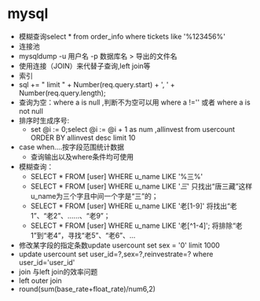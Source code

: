 mysql
======

* 模糊查询select * from order_info where tickets like '%123456%'
* 连接池
* mysqldump -u 用户名 -p 数据库名 > 导出的文件名 
* 使用连接（JOIN）来代替子查询,left join等
* 索引
* sql += " limit " + Number(req.query.start) + ', ' + Number(req.query.length);
* 查询为空：where a is null ,判断不为空可以用 where a !='' 或者 where a is not null
* 排序时生成序号:
    * set @i := 0;select @i := @i + 1 as num ,allinvest from usercount ORDER BY allinvest desc limit 10
* case when....按字段范围统计数据
    * 查询输出以及where条件均可使用
* 模糊查询：
    * SELECT * FROM [user] WHERE u_name LIKE '%三%' 
    * SELECT * FROM [user] WHERE u_name LIKE '_三_' 只找出“唐三藏”这样u_name为三个字且中间一个字是“三”的； 
    * SELECT * FROM [user] WHERE u_name LIKE '老[1-9]' 将找出“老1”、“老2”、……、“老9”；
    * SELECT * FROM [user] WHERE u_name LIKE '老[^1-4]'; 将排除“老1”到“老4”，寻找“老5”、“老6”、…
* 修改某字段的指定条数update usercount set sex = '0' limit 1000
* update usercount set user_id=?,sex=?,reinvestrate=? where user_id='user_id'
* join 与left join的效率问题
* left outer join
* round(sum(base_rate+float_rate)/num6,2)

